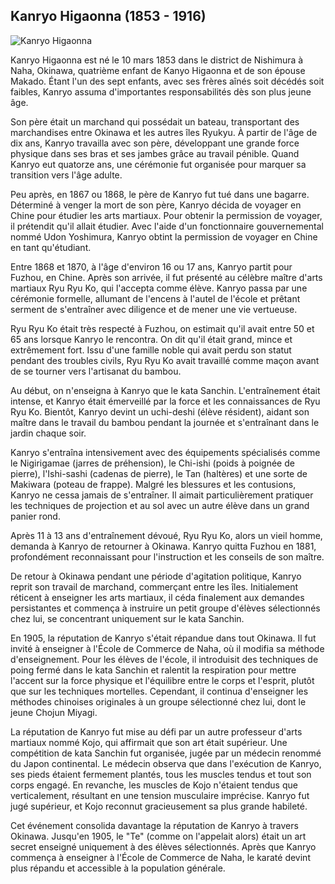 ## Kanryo Higaonna (1853 - 1916)

![Kanryo Higaonna](https://upload.wikimedia.org/wikipedia/commons/thumb/9/9f/Kanryo_Higaonna.jpg/330px-Kanryo_Higaonna.jpg)

Kanryo Higaonna est né le 10 mars 1853 dans le district de Nishimura à Naha, Okinawa, quatrième enfant de Kanyo Higaonna et de son épouse Makado. Étant l'un des sept enfants, avec ses frères aînés soit décédés soit faibles, Kanryo assuma d'importantes responsabilités dès son plus jeune âge.

Son père était un marchand qui possédait un bateau, transportant des marchandises entre Okinawa et les autres îles Ryukyu. À partir de l'âge de dix ans, Kanryo travailla avec son père, développant une grande force physique dans ses bras et ses jambes grâce au travail pénible. Quand Kanryo eut quatorze ans, une cérémonie fut organisée pour marquer sa transition vers l'âge adulte.

Peu après, en 1867 ou 1868, le père de Kanryo fut tué dans une bagarre. Déterminé à venger la mort de son père, Kanryo décida de voyager en Chine pour étudier les arts martiaux. Pour obtenir la permission de voyager, il prétendit qu'il allait étudier. Avec l'aide d'un fonctionnaire gouvernemental nommé Udon Yoshimura, Kanryo obtint la permission de voyager en Chine en tant qu'étudiant.

Entre 1868 et 1870, à l'âge d'environ 16 ou 17 ans, Kanryo partit pour Fuzhou, en Chine. Après son arrivée, il fut présenté au célèbre maître d'arts martiaux Ryu Ryu Ko, qui l'accepta comme élève. Kanryo passa par une cérémonie formelle, allumant de l'encens à l'autel de l'école et prêtant serment de s'entraîner avec diligence et de mener une vie vertueuse.

Ryu Ryu Ko était très respecté à Fuzhou, on estimait qu'il avait entre 50 et 65 ans lorsque Kanryo le rencontra. On dit qu'il était grand, mince et extrêmement fort. Issu d'une famille noble qui avait perdu son statut pendant des troubles civils, Ryu Ryu Ko avait travaillé comme maçon avant de se tourner vers l'artisanat du bambou.

Au début, on n'enseigna à Kanryo que le kata Sanchin. L'entraînement était intense, et Kanryo était émerveillé par la force et les connaissances de Ryu Ryu Ko. Bientôt, Kanryo devint un uchi-deshi (élève résident), aidant son maître dans le travail du bambou pendant la journée et s'entraînant dans le jardin chaque soir.

Kanryo s'entraîna intensivement avec des équipements spécialisés comme le Nigirigamae (jarres de préhension), le Chi-ishi (poids à poignée de pierre), l'Ishi-sashi (cadenas de pierre), le Tan (haltères) et une sorte de Makiwara (poteau de frappe). Malgré les blessures et les contusions, Kanryo ne cessa jamais de s'entraîner. Il aimait particulièrement pratiquer les techniques de projection et au sol avec un autre élève dans un grand panier rond.

Après 11 à 13 ans d'entraînement dévoué, Ryu Ryu Ko, alors un vieil homme, demanda à Kanryo de retourner à Okinawa. Kanryo quitta Fuzhou en 1881, profondément reconnaissant pour l'instruction et les conseils de son maître.

De retour à Okinawa pendant une période d'agitation politique, Kanryo reprit son travail de marchand, commerçant entre les îles. Initialement réticent à enseigner les arts martiaux, il céda finalement aux demandes persistantes et commença à instruire un petit groupe d'élèves sélectionnés chez lui, se concentrant uniquement sur le kata Sanchin.

En 1905, la réputation de Kanryo s'était répandue dans tout Okinawa. Il fut invité à enseigner à l'École de Commerce de Naha, où il modifia sa méthode d'enseignement. Pour les élèves de l'école, il introduisit des techniques de poing fermé dans le kata Sanchin et ralentit la respiration pour mettre l'accent sur la force physique et l'équilibre entre le corps et l'esprit, plutôt que sur les techniques mortelles. Cependant, il continua d'enseigner les méthodes chinoises originales à un groupe sélectionné chez lui, dont le jeune Chojun Miyagi.

La réputation de Kanryo fut mise au défi par un autre professeur d'arts martiaux nommé Kojo, qui affirmait que son art était supérieur. Une compétition de kata Sanchin fut organisée, jugée par un médecin renommé du Japon continental. Le médecin observa que dans l'exécution de Kanryo, ses pieds étaient fermement plantés, tous les muscles tendus et tout son corps engagé. En revanche, les muscles de Kojo n'étaient tendus que verticalement, résultant en une tension musculaire imprécise. Kanryo fut jugé supérieur, et Kojo reconnut gracieusement sa plus grande habileté.

Cet événement consolida davantage la réputation de Kanryo à travers Okinawa. Jusqu'en 1905, le "Te" (comme on l'appelait alors) était un art secret enseigné uniquement à des élèves sélectionnés. Après que Kanryo commença à enseigner à l'École de Commerce de Naha, le karaté devint plus répandu et accessible à la population générale. 